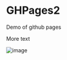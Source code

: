 # GHPages2
Demo of github pages

More text

![image](https://github.com/user-attachments/assets/22183456-f4d4-4e8d-8b69-b6c926f2e966)

